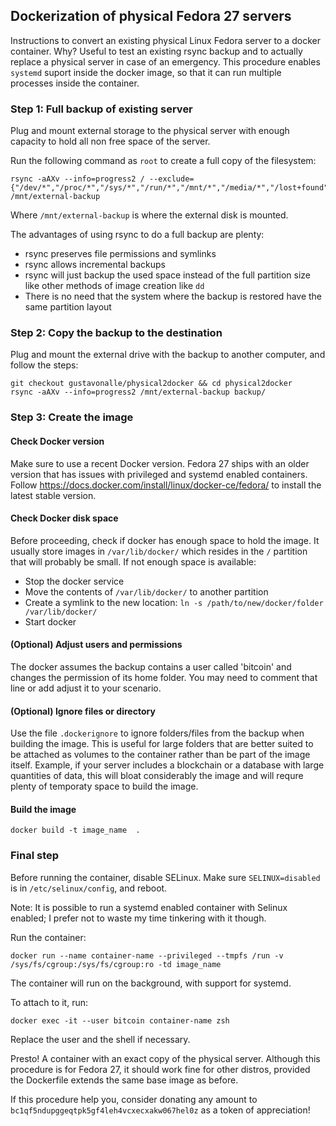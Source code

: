 ## Dockerization of physical Fedora 27 servers 

Instructions to convert an existing physical Linux Fedora server to a docker container. Why? 
Useful to test an existing rsync backup and to actually replace a physical server in case 
of an emergency. This procedure enables ```systemd``` suport inside the docker image, so that
it can run multiple processes inside the container.

### Step 1: Full backup of existing server

Plug and mount external storage to the physical server with enough capacity to hold all non free space of the server.

Run the following command as ```root``` to create a full copy of the filesystem:

```
rsync -aAXv --info=progress2 / --exclude={"/dev/*","/proc/*","/sys/*","/run/*","/mnt/*","/media/*","/lost+found"} /mnt/external-backup
```

Where ```/mnt/external-backup``` is where the external disk is mounted.

The advantages of using rsync to do a full backup are plenty: 
* rsync preserves file permissions and symlinks
* rsync allows incremental backups
* rsync will just backup the used space instead of the full partition size like other methods of image creation like ```dd```
* There is no need that the system where the backup is restored have the same partition layout

### Step 2: Copy the backup to the destination

Plug and mount the external drive with the backup to another computer, and follow the steps:

```
git checkout gustavonalle/physical2docker && cd physical2docker
rsync -aAXv --info=progress2 /mnt/external-backup backup/
```

### Step 3: Create the image 

#### Check Docker version

Make sure to use a recent Docker version. Fedora 27 ships with an older version that has issues with privileged and systemd enabled
containers. Follow https://docs.docker.com/install/linux/docker-ce/fedora/ to install the latest stable version.

#### Check Docker disk space 

Before proceeding, check if docker has enough space to hold the image. It usually store images in ```/var/lib/docker/``` which 
resides in the ```/``` partition that will probably be small. If not enough space is available:

* Stop the docker service
* Move the contents of ```/var/lib/docker/``` to another partition
* Create a symlink to the new location: ```ln -s /path/to/new/docker/folder /var/lib/docker/```
* Start docker

#### (Optional) Adjust users and permissions

The docker assumes the backup contains a user called 'bitcoin' and changes the permission 
of its home folder. You may need to comment that line or add adjust it to your scenario.

#### (Optional) Ignore files or directory

Use the file ```.dockerignore``` to ignore folders/files from the backup when building the image. This is useful for large folders that are better suited to be attached as volumes to the container rather than be part of the image itself. Example, if your server includes a blockchain or a database with large quantities of data, this will bloat considerably the image and will requre plenty of temporaty space to build the image. 

#### Build the image

```
docker build -t image_name  .
```

### Final step 

Before running the container, disable SELinux. Make sure ```SELINUX=disabled``` is in ```/etc/selinux/config```, and reboot.

Note: It is possible to run a systemd enabled container with Selinux enabled; I prefer not to waste my time tinkering with it though.


Run the container:

```
docker run --name container-name --privileged --tmpfs /run -v /sys/fs/cgroup:/sys/fs/cgroup:ro -td image_name
```

The container will run on the background, with support for systemd.

To attach to it, run:

```
docker exec -it --user bitcoin container-name zsh
```

Replace the user and the shell if necessary.



Presto! A container with an exact copy of the physical server. Although this procedure is for Fedora 27, it should work fine for 
other distros, provided the Dockerfile extends the same base image as before.

If this procedure help you, consider donating any amount to ```bc1qf5ndupggeqtpk5gf4leh4vcxecxakw067hel0z``` as a token of appreciation!

